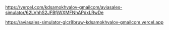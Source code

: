 https://vercel.com/kdsamokhvalov-gmailcom/aviasales-simulator/62LVhhS2JFBfjWXMFNhAPdxLRwDe

https://aviasales-simulator-glcr8bruw-kdsamokhvalov-gmailcom.vercel.app
